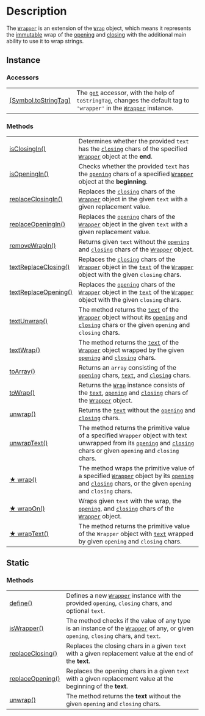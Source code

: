 # Description

The [`Wrapper`](https://github.com/angular-package/wrapper/blob/main/src/lib/wrapper.class.ts) is an extension of the [`Wrap`](../wrap/description.md) object, which means it represents the [immutable](https://developer.mozilla.org/en-US/docs/Glossary/Immutable) wrap of the [opening](../library/basic-concepts.md#opening) and [closing](../library/basic-concepts.md#closing) with the additional main ability to use it to wrap strings.&#x20;

## Instance

### Accessors

|                                                                                                                                                |                                                                                                                                                                                                                              |
| ---------------------------------------------------------------------------------------------------------------------------------------------- | ---------------------------------------------------------------------------------------------------------------------------------------------------------------------------------------------------------------------------- |
| ​[\[Symbol.toStringTag\]](https://app.gitbook.com/s/fKPxHpkGbNljEvVlRVgz/c/JULYvW5NSbPwI2RD5MLX/wrapper/instance-accessors#symbol.tostringtag) | The [`get`](https://developer.mozilla.org/en-US/docs/Web/JavaScript/Reference/Functions/get) accessor, with the help of `toStringTag`, changes the default tag to `'wrapper'` in the [`Wrapper`](broken-reference) instance. |



### Methods

|                                                                |                                                                                                                                                                                                                                                                                                   |
| -------------------------------------------------------------- | ------------------------------------------------------------------------------------------------------------------------------------------------------------------------------------------------------------------------------------------------------------------------------------------------- |
| [isClosingIn()](instance/methods/isclosingin.md)               | Determines whether the provided `text` has the [`closing`](../wrap/accessors/#wrap.prototype.closing) chars of the specified [`Wrapper`](description.md) object at the **end**.                                                                                                                   |
| [isOpeningIn()](instance/methods/isopeningin.md)               | Checks whether the provided `text` has the [`opening`](../wrap/accessors/#wrap.prototype.opening) chars of a specified [`Wrapper`](description.md) object at the **beginning**.                                                                                                                   |
| [replaceClosingIn()](instance/methods/replaceclosingin.md)     | Replaces the [`closing`](../wrap/accessors/#wrap.prototype.closing) chars of the [`Wrapper`](description.md) object in the given `text` with a given replacement value.                                                                                                                           |
| [replaceOpeningIn()](instance/methods/replaceopeningin.md)     | Replaces the [`opening`](../wrap/accessors/#wrap.prototype.opening) chars of the [`Wrapper`](description.md) object in the given `text` with a given replacement value.                                                                                                                           |
| [removeWrapIn()](instance/methods/removewrapin.md)             | Returns given `text` without the [`opening`](../wrap/accessors/#wrap.prototype.opening) and [`closing`](../wrap/accessors/#wrap.prototype.closing) chars of the [`Wrapper`](description.md) object.                                                                                               |
| [textReplaceClosing()](instance/methods/textreplaceclosing.md) | Replaces the [`closing`](../wrap/accessors/#wrap.prototype.closing) chars of the [`Wrapper`](description.md) object in the [`text`](../wrap/accessors/#wrap.prototype.text) of the [`Wrapper`](description.md) object with the given `closing` chars.                                             |
| [textReplaceOpening()](instance/methods/textreplaceopening.md) | Replaces the [`opening`](../wrap/accessors/#wrap.prototype.opening) chars of the [`Wrapper`](description.md) object in the [`text`](../wrap/accessors/#wrap.prototype.text) of the [`Wrapper`](description.md) object with the given `closing` chars.                                             |
| [textUnwrap()](instance/methods/textunwrap.md)                 | The method returns the [`text`](../wrap/accessors/#wrap.prototype.text) of the [`Wrapper`](description.md) object without its [`opening`](../wrap/accessors/#wrap.prototype.opening) and [`closing`](../wrap/accessors/#wrap.prototype.closing) chars or the given `opening` and `closing` chars. |
| [textWrap()](instance/methods/textwrap.md)                     | The method returns the [`text`](../wrap/accessors/#wrap.prototype.text) of the [`Wrapper`](description.md) object wrapped by the given [`opening`](../wrap/accessors/#wrap.prototype.opening) and [`closing`](../wrap/accessors/#wrap.prototype.closing) chars.                                   |
| [toArray()](instance/methods/toarray.md)                       | Returns an `array` consisting of the [`opening`](../wrap/accessors/#wrap.prototype.opening) chars, [`text`](../wrap/accessors/#wrap.prototype.text), and [`closing`](../wrap/accessors/#wrap.prototype.closing) chars.                                                                            |
| [toWrap()](instance/methods/towrap.md)                         | Returns the [`Wrap`](../wrap/description.md) instance consists of the [`text`](../wrap/accessors/#wrap.prototype.text), [`opening`](../wrap/accessors/#wrap.prototype.opening) and [`closing`](../wrap/accessors/#wrap.prototype.closing) chars of the [`Wrapper`](description.md) object.        |
| [unwrap()](instance/methods/unwrap.md)                         | Returns the [`text`](../wrap/accessors/#wrap.prototype.text) without the [`opening`](../wrap/accessors/#wrap.prototype.opening) and [`closing`](../wrap/accessors/#wrap.prototype.closing) chars.                                                                                                 |
| [unwrapText()](instance/methods/unwraptext.md)                 | The method returns the primitive value of a specified `Wrapper` object with text unwrapped from its [`opening`](../wrap/accessors/#wrap.prototype.opening) and [`closing`](../wrap/accessors/#wrap.prototype.closing) chars or given `opening` and `closing` chars.                               |
| [★ wrap()](instance/methods/wrap.md)                           | The method wraps the primitive value of a specified [`Wrapper`](description.md) object by its [`opening`](../wrap/accessors/#wrap.prototype.opening) and [`closing`](../wrap/accessors/#wrap.prototype.closing) chars, or the given `opening` and `closing` chars.                                |
| [★ wrapOn()](instance/methods/wrapon.md)                       | Wraps given `text` with the wrap, the [`opening`](../wrap/accessors/#wrap.prototype.opening), and [`closing`](../wrap/accessors/#wrap.prototype.closing) chars of the [`Wrapper`](description.md) object.                                                                                         |
| [★ wrapText()](instance/methods/wraptext.md)                   | The method returns the primitive value of the `Wrapper` object with [`text`](../wrap/accessors/#wrap.prototype.text) wrapped by given `opening` and `closing` chars.                                                                                                                              |

## Static

### Methods

|                                                      |                                                                                                                                                       |
| ---------------------------------------------------- | ----------------------------------------------------------------------------------------------------------------------------------------------------- |
| [define()](static/methods/define.md)                 | Defines a new [`Wrapper`](description.md) instance with the provided `opening`, `closing` chars, and optional `text`.                                 |
| [isWrapper()](static/methods/iswrapper.md)           | The method checks if the value of any type is an instance of the [`Wrapper`](description.md) of any, or given `opening`, `closing` chars, and `text`. |
| [replaceClosing()](static/methods/replaceclosing.md) | Replaces the closing chars in a given `text` with a given replacement value at the end of the **text**.                                               |
| [replaceOpening()](static/methods/replaceopening.md) | Replaces the opening chars in a given `text` with a given replacement value at the beginning of the **text**.                                         |
| [unwrap()](static/methods/unwrap.md)                 | The method returns the **text** without the given `opening` and `closing` chars.                                                                      |

